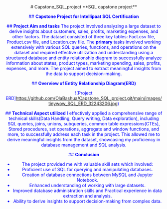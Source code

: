 <center># Capstone_SQL_project
**SQL capstone project**

<font color="blue">##  **Capstone Project for Intellipaat SQL Certification**

<font color="blue">## **Project Aim and tasks**
The project involved analyzing a large dataset to derive insights about customers, sales, profits, marketing expenses, and other factors. The dataset consisted of three key tables: Fact.csv file, Product.csv file, and Location.csv file. 
The **primary** tasks involved working extensively with various SQL queries, functions, and operations on the dataset and required effective utilization and understanding using a structured database and entity relationship diagram 
to successfully analyze information about states, product types, marketing spending, sales, profits, expenses, and more. The project aimed to extract meaningful insights from the data to support decision-making.

<font color="blue">## **Overview of Entity Relationship Diagram(ERD)**

![Project ERD]https://github.com/OlaBashua/Capstone_SQL_project.git/main/images/tinywow_SQL_ERD_32243206.jpg)



<font color="blue">## **Technical Aspect utilized**
I effectively applied a comprehensive range of technical skills(Data Handling, Query writing, Data exploration), including SQL queries, joins, unions, subqueries,  common table expressions(CTEs), Stored procedures, 
set operations, aggregate and window functions, and more, to successfully address each task in the project. This allowed me to derive meaningful insights from the dataset, showcasing my proficiency in database management and SQL analysis.

<font color="blue">## **Conclusion**
- The project provided me with valuable skill sets which involved:
- Proficient use of SQL for querying and manipulating databases.
- Creation of database connections between MySQL and Jupyter Notebook.
- Enhanced understanding of working with large datasets.
- Improved database administration skills and Practical experience in data extraction and analysis.
- Ability to derive insights to support decision-making from complex data.












